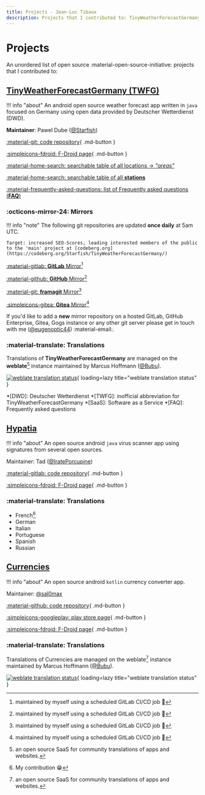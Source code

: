 ```yaml
---
title: Projects - Jean-Luc Tibaux
description: Projects that I contributed to: TinyWeatherForecastGermany, Hypatia, Currencies
---
```


# Projects

An unordered list of open source :material-open-source-initiative: projects that I contributed to:

## [TinyWeatherForecastGermany (TWFG)](https://tinyweatherforecastgermanygroup.gitlab.io/index/index.html)

!!! info "about"
    An android open source weather forecast app written in `java` focused on Germany using open data provided by Deutscher Wetterdienst (DWD).

**Maintainer**: Pawel Dube ([@Starfish](https://codeberg.org/Starfish))

[:material-git: code repository](https://codeberg.org/Starfish/TinyWeatherForecastGermany/){ .md-button }

[:simpleicons-fdroid: F-Droid page](https://f-droid.org/packages/de.kaffeemitkoffein.tinyweatherforecastgermany){ .md-button }

[:material-home-search: searchable table of all locations -> *"areas"*](https://tinyweatherforecastgermanygroup.gitlab.io/index/areas.html)

[:material-home-search: searchable table of all **stations**](https://tinyweatherforecastgermanygroup.gitlab.io/index/stations.html)

[:material-frequently-asked-questions: list of Frequently asked questions (**FAQ**)](https://tinyweatherforecastgermanygroup.gitlab.io/index/index.html#faq)
### :octicons-mirror-24: Mirrors

!!! info "note"
    The following git repositories are updated **once daily** at 5am UTC.

    Target: increased SEO-Scores, leading interested members of the public to the 'main' project at [codeberg.org](https://codeberg.org/Starfish/TinyWeatherForecastGermany/)

[:material-gitlab: **GitLab** Mirror](https://gitlab.com/tinyweatherforecastgermanygroup/TinyWeatherForecastGermany)[^1]

[:material-github: **GitHub** Mirror](https://github.com/twfgcicdbot/TinyWeatherForecastGermanyMirror)[^1]

[:material-git: **framagit** Mirror](https://framagit.org/tinyweatherforecastgermanygroup/tinyweatherforecastgermanymirror)[^1]

[:simpleicons-gitea: **Gitea** Mirror](https://gitea.com/tinyweatherforecastgermanygroup/TinyWeatherForecastGermanyMirror)[^1]

If you'd like to add a **new** mirror repository on a hosted GitLab, GitHub Enterprise, Gitea, Gogs instance or any other git server please get in touch with me ([@eugenoptic44](https://codeberg.org/eUgEntOptIc44)) :material-email:. 

### :material-translate: Translations

Translations of **TinyWeatherForecastGermany** are managed on the **weblate**[^2] instance maintained by Marcus Hoffmann ([@Bubu](https://bubu1.eu/)).

[![weblate translation status](https://weblate.bubu1.eu/widgets/tiny-weather-forecast-germany/-/multi-blue.svg "weblate translation status of TinyWeatherForecastGermany")](https://weblate.bubu1.eu/engage/tiny-weather-forecast-germany/){ loading=lazy title="weblate translation status" }

[^1]: maintained by myself using a scheduled GitLab CI/CD job :rocket:
[^2]: an open source SaaS for community translations of apps and websites.

*[DWD]: Deutscher Wetterdienst
*[TWFG]: inofficial abbreviation for TinyWeatherForecastGermany
*[SaaS]: Software as a Service
*[FAQ]: Frequently asked questions

## [Hypatia](https://gitlab.com/divested-mobile/hypatia)

!!! info "about"
    An open source android `java` virus scanner app using signatures from several open sources.

Maintainer: Tad ([@IratePorcupine](https://gitlab.com/IratePorcupine))

[:material-gitlab: code repository](https://gitlab.com/divested-mobile/hypatia){ .md-button }

[:simpleicons-fdroid: F-Droid page](https://f-droid.org/packages/us.spotco.malwarescanner/){ .md-button }

### :material-translate: Translations

* French[^3]
* German
* Italian
* Portuguese
* Spanish
* Russian

[^3]: My contribution :grin:

## [Currencies](https://github.com/sal0max/currencies)

!!! info "about"
    An open source android `kotlin` currency converter app.

Maintainer: [@sal0max](https://github.com/sal0max)

[:material-github: code repository](https://github.com/sal0max/currencies){ .md-button }

[:simpleicons-googleplay: play store page](https://play.google.com/store/apps/details?id=de.salomax.currencies){ .md-button }

[:simpleicons-fdroid: F-Droid page](https://f-droid.org/packages/de.salomax.currencies){ .md-button }

### :material-translate: Translations

Translations of Currencies are managed on the weblate[^2] instance maintained by Marcus Hoffmann ([@Bubu](https://bubu1.eu/)).

[![weblate translation status](https://weblate.bubu1.eu/widgets/currencies/-/multi-blue.svg "weblate translation status of currencies")](https://weblate.bubu1.eu/engage/currencies){ loading=lazy title="weblate translation status" }
